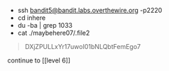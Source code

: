 - ssh bandit5@bandit.labs.overthewire.org -p2220
- cd inhere
- du -ba | grep 1033
- cat ./maybehere07/.file2
> DXjZPULLxYr17uwoI01bNLQbtFemEgo7

continue to [[level 6]]
